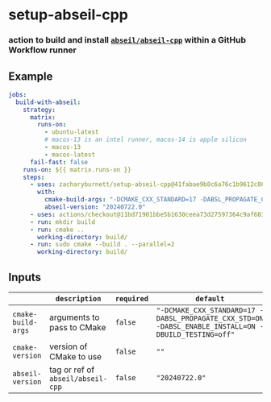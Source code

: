 # setup-abseil-cpp
### action to build and install [`abseil/abseil-cpp`](https://github.com/abseil/abseil-cpp) within a GitHub Workflow runner

## Example

```yaml
jobs:
  build-with-abseil:
    strategy:
      matrix:
        runs-on:
          - ubuntu-latest
          # macos-13 is an intel runner, macos-14 is apple silicon
          - macos-13
          - macos-latest
      fail-fast: false
    runs-on: ${{ matrix.runs-on }}
    steps:
      - uses: zacharyburnett/setup-abseil-cpp@41fabae9b8c6a76c1b9612c8611c50b498bbeda1 # 1.0.3
        with:
          cmake-build-args: "-DCMAKE_CXX_STANDARD=17 -DABSL_PROPAGATE_CXX_STD=ON -DABSL_ENABLE_INSTALL=ON -DBUILD_TESTING=off -DCMAKE_POSITION_INDEPENDENT_CODE=ON"
          abseil-version: "20240722.0"
      - uses: actions/checkout@11bd71901bbe5b1630ceea73d27597364c9af683 # v4.2.2
      - run: mkdir build
      - run: cmake ..
        working-directory: build/
      - run: sudo cmake --build . --parallel=2
        working-directory: build/
```

## Inputs

|                    |         `description`             | `required` | `default` |
| ------------------ | --------------------------------- | ---------- | --------- |
| `cmake-build-args` | arguments to pass to CMake        |  `false`   | `"-DCMAKE_CXX_STANDARD=17 -DABSL_PROPAGATE_CXX_STD=ON -DABSL_ENABLE_INSTALL=ON -DBUILD_TESTING=off"` |
| `cmake-version `   | version of CMake to use           |  `false`   | `""` |
| `abseil-version`   | tag or ref of `abseil/abseil-cpp` |  `false`   | `"20240722.0"` |
